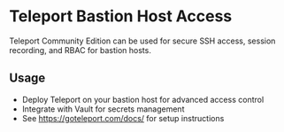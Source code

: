 # Teleport Bastion Host Access

Teleport Community Edition can be used for secure SSH access, session recording, and RBAC for bastion hosts.

## Usage

- Deploy Teleport on your bastion host for advanced access control
- Integrate with Vault for secrets management
- See https://goteleport.com/docs/ for setup instructions
